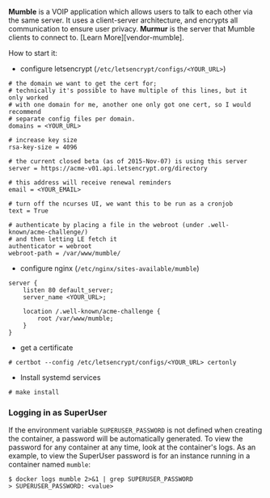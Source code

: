 **Mumble** is a VOIP application which allows users to talk to each other via
the same server. It uses a client-server architecture, and encrypts all
communication to ensure user privacy. **Murmur** is the server that Mumble
clients to connect to. [Learn More][vendor-mumble].

How to start it:

* configure letsencrypt (`/etc/letsencrypt/configs/<YOUR_URL>`)

```
# the domain we want to get the cert for;
# technically it's possible to have multiple of this lines, but it only worked
# with one domain for me, another one only got one cert, so I would recommend
# separate config files per domain.
domains = <YOUR_URL>

# increase key size
rsa-key-size = 4096

# the current closed beta (as of 2015-Nov-07) is using this server
server = https://acme-v01.api.letsencrypt.org/directory

# this address will receive renewal reminders
email = <YOUR_EMAIL>

# turn off the ncurses UI, we want this to be run as a cronjob
text = True

# authenticate by placing a file in the webroot (under .well-known/acme-challenge/)
# and then letting LE fetch it
authenticator = webroot
webroot-path = /var/www/mumble/
```

* configure nginx (`/etc/nginx/sites-available/mumble`)

```
server {
    listen 80 default_server;
    server_name <YOUR_URL>;

    location /.well-known/acme-challenge {
        root /var/www/mumble;
    }
}
```

* get a certificate

```
# certbot --config /etc/letsencrypt/configs/<YOUR_URL> certonly
```

* Install systemd services
```
# make install
```

### Logging in as SuperUser

If the environment variable `SUPERUSER_PASSWORD` is not defined when creating
the container, a password will be automatically generated. To view the password
for any container at any time, look at the container's logs. As an example, to
view the SuperUser password is for an instance running in a container
named `mumble`:

```
$ docker logs mumble 2>&1 | grep SUPERUSER_PASSWORD
> SUPERUSER_PASSWORD: <value>
```
